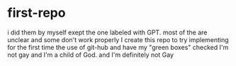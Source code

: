 # first-repo
i did them by myself exept the one labeled with GPT. most of the are unclear and some don't work properly
I create this repo to try implementing for the first time the use of git-hub and have my "green boxes" checked
I'm not gay and I'm a child of God. and I'm definitely not Gay
